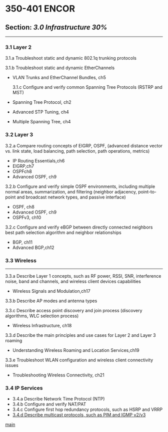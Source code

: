 # 350-401 ENCOR  
## Section: ***3.0 Infrastructure 30%***
---
### 3.1 Layer 2   

   3.1.a Troubleshoot static and dynamic 802.1q trunking protocols
   
   3.1.b Troubleshoot static and dynamic EtherChannels 

- VLAN Trunks and EtherChannel Bundles, ch5    

   3.1.c Configure and verify common Spanning Tree Protocols (RSTRP and MST)
   
- Spanning Tree Protocol, ch2
- Advanced STP Tuning, ch4
- Multiple Spanning Tree, ch4
  
### 3.2 Layer 3  

   3.2.a Compare routing concepts of EIGRP, OSPF, (advanced distance vector vs. link state, load balancing, path selection, path operations, metrics)   

   - IP Routing Essentials,ch6	
   - EIGRP,ch7
   - OSPFch8
   - Advanced OSPF, ch9

   3.2.b Configure and verify simple OSPF environments, including multiple normal areas, summarization, and filtering (neighbor adjacency, point-to-point and broadcast network types, and passive interface)   

   - OSPF, ch8
   - Advanced OSPF, ch9
   - OSPFv3, ch10

   3.2.c Configure and verify eBGP between directly connected neighbors best path selection algorithm and neighbor relationships   
  
   - BGP, ch11
   - Advanced BGP,ch12

### 3.3 Wireless
---  
   3.3.a Describe Layer 1 concepts, such as RF power, RSSI, SNR, interference noise, band  and channels, and wireless client devices capabilities   

   - Wireless Signals and Modulation,ch17   
  
   3.3.b Describe AP modes and antenna types	

   3.3.c Describe access point discovery and join process (discovery algorithms, WLC selection process)   	

   - Wireless Infrastructure, ch18  

   3.3.d	Describe the main principles and use cases for Layer 2 and Layer 3 roaming		
   
   - Understanding Wireless Roaming and Location Services,ch19

   3.3.e Troubleshoot WLAN configuration and wireless client connectivity issues	

   - Troubleshooting Wireless Connectivity, ch21


### 3.4 IP Services   
- 3.4.a Describe Network Time Protocol (NTP)
- 3.4.b Configure and verify NAT/PAT
- 3.4.c Configure first hop redundancy protocols, such as HSRP and VRRP
- [3.4.d Describe multicast protocols, such as PIM and IGMP v2/v3](multicast.md)

[main](../../README.md)